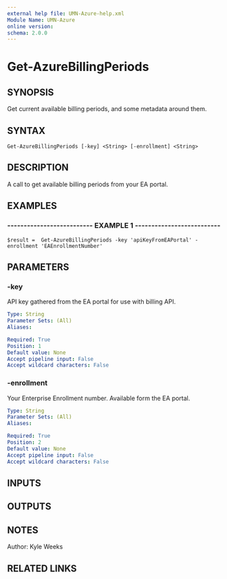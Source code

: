 ```yaml
---
external help file: UMN-Azure-help.xml
Module Name: UMN-Azure
online version: 
schema: 2.0.0
---
```


# Get-AzureBillingPeriods

## SYNOPSIS
Get current available billing periods, and some metadata around them.

## SYNTAX

```
Get-AzureBillingPeriods [-key] <String> [-enrollment] <String>
```

## DESCRIPTION
A call to get available billing periods from your EA portal.

## EXAMPLES

### -------------------------- EXAMPLE 1 --------------------------
```
$result =  Get-AzureBillingPeriods -key 'apiKeyFromEAPortal' -enrollment 'EAEnrollmentNumber'
```

## PARAMETERS

### -key
API key gathered from the EA portal for use with billing API.

```yaml
Type: String
Parameter Sets: (All)
Aliases: 

Required: True
Position: 1
Default value: None
Accept pipeline input: False
Accept wildcard characters: False
```

### -enrollment
Your Enterprise Enrollment number.
Available form the EA portal.

```yaml
Type: String
Parameter Sets: (All)
Aliases: 

Required: True
Position: 2
Default value: None
Accept pipeline input: False
Accept wildcard characters: False
```

## INPUTS

## OUTPUTS

## NOTES
Author: Kyle Weeks

## RELATED LINKS

